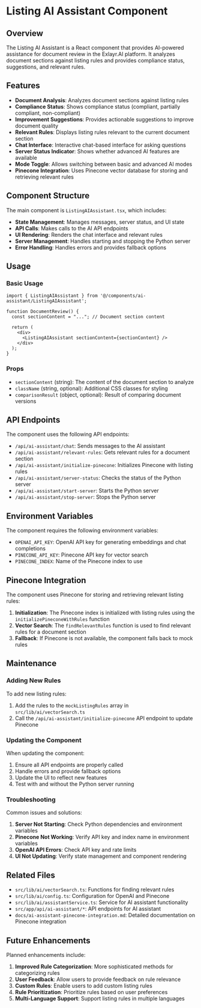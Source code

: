 # Listing AI Assistant Component

## Overview

The Listing AI Assistant is a React component that provides AI-powered assistance for document review in the Exlayr.AI platform. It analyzes document sections against listing rules and provides compliance status, suggestions, and relevant rules.

## Features

- **Document Analysis**: Analyzes document sections against listing rules
- **Compliance Status**: Shows compliance status (compliant, partially compliant, non-compliant)
- **Improvement Suggestions**: Provides actionable suggestions to improve document quality
- **Relevant Rules**: Displays listing rules relevant to the current document section
- **Chat Interface**: Interactive chat-based interface for asking questions
- **Server Status Indicator**: Shows whether advanced AI features are available
- **Mode Toggle**: Allows switching between basic and advanced AI modes
- **Pinecone Integration**: Uses Pinecone vector database for storing and retrieving relevant rules

## Component Structure

The main component is `ListingAIAssistant.tsx`, which includes:

- **State Management**: Manages messages, server status, and UI state
- **API Calls**: Makes calls to the AI API endpoints
- **UI Rendering**: Renders the chat interface and relevant rules
- **Server Management**: Handles starting and stopping the Python server
- **Error Handling**: Handles errors and provides fallback options

## Usage

### Basic Usage

```tsx
import { ListingAIAssistant } from '@/components/ai-assistant/ListingAIAssistant';

function DocumentReview() {
  const sectionContent = "..."; // Document section content
  
  return (
    <div>
      <ListingAIAssistant sectionContent={sectionContent} />
    </div>
  );
}
```

### Props

- `sectionContent` (string): The content of the document section to analyze
- `className` (string, optional): Additional CSS classes for styling
- `comparisonResult` (object, optional): Result of comparing document versions

## API Endpoints

The component uses the following API endpoints:

- `/api/ai-assistant/chat`: Sends messages to the AI assistant
- `/api/ai-assistant/relevant-rules`: Gets relevant rules for a document section
- `/api/ai-assistant/initialize-pinecone`: Initializes Pinecone with listing rules
- `/api/ai-assistant/server-status`: Checks the status of the Python server
- `/api/ai-assistant/start-server`: Starts the Python server
- `/api/ai-assistant/stop-server`: Stops the Python server

## Environment Variables

The component requires the following environment variables:

- `OPENAI_API_KEY`: OpenAI API key for generating embeddings and chat completions
- `PINECONE_API_KEY`: Pinecone API key for vector search
- `PINECONE_INDEX`: Name of the Pinecone index to use

## Pinecone Integration

The component uses Pinecone for storing and retrieving relevant listing rules:

1. **Initialization**: The Pinecone index is initialized with listing rules using the `initializePineconeWithRules` function
2. **Vector Search**: The `findRelevantRules` function is used to find relevant rules for a document section
3. **Fallback**: If Pinecone is not available, the component falls back to mock rules

## Maintenance

### Adding New Rules

To add new listing rules:

1. Add the rules to the `mockListingRules` array in `src/lib/ai/vectorSearch.ts`
2. Call the `/api/ai-assistant/initialize-pinecone` API endpoint to update Pinecone

### Updating the Component

When updating the component:

1. Ensure all API endpoints are properly called
2. Handle errors and provide fallback options
3. Update the UI to reflect new features
4. Test with and without the Python server running

### Troubleshooting

Common issues and solutions:

1. **Server Not Starting**: Check Python dependencies and environment variables
2. **Pinecone Not Working**: Verify API key and index name in environment variables
3. **OpenAI API Errors**: Check API key and rate limits
4. **UI Not Updating**: Verify state management and component rendering

## Related Files

- `src/lib/ai/vectorSearch.ts`: Functions for finding relevant rules
- `src/lib/ai/config.ts`: Configuration for OpenAI and Pinecone
- `src/lib/ai/assistantService.ts`: Service for AI assistant functionality
- `src/app/api/ai-assistant/*`: API endpoints for AI assistant
- `docs/ai-assistant-pinecone-integration.md`: Detailed documentation on Pinecone integration

## Future Enhancements

Planned enhancements include:

1. **Improved Rule Categorization**: More sophisticated methods for categorizing rules
2. **User Feedback**: Allow users to provide feedback on rule relevance
3. **Custom Rules**: Enable users to add custom listing rules
4. **Rule Prioritization**: Prioritize rules based on user preferences
5. **Multi-Language Support**: Support listing rules in multiple languages 